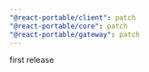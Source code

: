 ```yaml
---
"@react-portable/client": patch
"@react-portable/core": patch
"@react-portable/gateway": patch
---
```


first release
